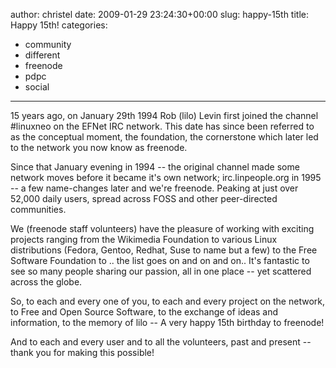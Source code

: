 author: christel
date: 2009-01-29 23:24:30+00:00
slug: happy-15th
title: Happy 15th!
categories:
- community
- different
- freenode
- pdpc
- social
---

15 years ago, on January 29th 1994 Rob (lilo) Levin first joined the channel #linuxneo on the EFNet IRC network. This date has since been referred to as the conceptual moment, the foundation, the cornerstone which later led to the network you now know as freenode.



Since that January evening in 1994 -- the original channel made some network moves before it became it's own network; irc.linpeople.org in 1995 -- a few name-changes later and we're freenode. Peaking at just over 52,000 daily users, spread across FOSS and other peer-directed communities.



We (freenode staff volunteers) have the pleasure of working with exciting projects ranging from the Wikimedia Foundation to various Linux distributions (Fedora, Gentoo, Redhat, Suse to name but a few) to the Free Software Foundation to .. the list goes on and on and on.. It's fantastic to see so many people sharing our passion, all in one place -- yet scattered across the globe.



So, to each and every one of you, to each and every project on the network, to Free and Open Source Software, to the exchange of ideas and information, to the memory of lilo -- A very happy 15th birthday to freenode!



And to each and every user and to all the volunteers, past and present -- thank you for making this possible!
